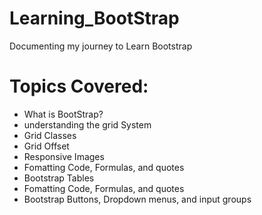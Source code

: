 # Learning_BootStrap
Documenting my journey to Learn Bootstrap 

<h1> Topics Covered:</h1>
<ul>
  <li>What is BootStrap?</li>
  <li>understanding the grid System</li>
  <li>Grid Classes</li>
  <li>Grid Offset</li>
  <li>Responsive Images</li>
  <li>Fomatting Code, Formulas, and quotes </li>
  <li>Bootstrap Tables</li>
  <li>Fomatting Code, Formulas, and quotes </li>
  <li>Bootstrap Buttons, Dropdown menus, and input groups </li>
  
 </ul>
